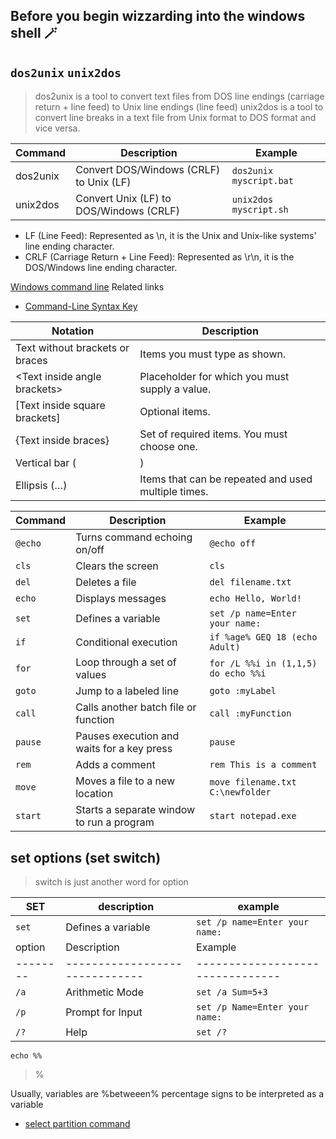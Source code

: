 ## Before you begin wizzarding into the windows shell 🪄 
## `dos2unix` `unix2dos`
> dos2unix is a tool to convert text files from DOS line endings (carriage return + line feed) to Unix line endings (line feed)
> unix2dos is a tool to convert line breaks in a text file from Unix format to DOS format and vice versa.

| Command   | Description                                | Example                  |
| -         | -                                          | -                        |
| dos2unix  | Convert DOS/Windows (CRLF) to Unix (LF)    | `dos2unix myscript.bat`  |
| unix2dos  | Convert Unix (LF) to DOS/Windows (CRLF)    | `unix2dos myscript.sh`   |

- LF (Line Feed): Represented as \n, it is the Unix and Unix-like systems' line ending character.
- CRLF (Carriage Return + Line Feed): Represented as \r\n, it is the DOS/Windows line ending character.


[Windows command line](https://learn.microsoft.com/en-us/windows-server/administration/windows-commands/windows-commands)
Related links
- [Command-Line Syntax Key](https://learn.microsoft.com/en-us/windows-server/administration/windows-commands/command-line-syntax-key)

| Notation |	Description |
| - | - |
| Text without brackets or braces |	Items you must type as shown. |
| \<Text inside angle brackets\> |	Placeholder for which you must supply a value. |
| [Text inside square brackets] |	Optional items. |
| {Text inside braces} |	Set of required items. You must choose one. |
| Vertical bar (|) |	Separator for mutually exclusive items. You must choose one. |
| Ellipsis (…) |	Items that can be repeated and used multiple times. |


| Command  | Description                                  | Example                                      |
| -        | -                                            | -                                            |
| `@echo`  | Turns command echoing on/off                 | `@echo off`                                  |
| `cls`    | Clears the screen                            | `cls`                                        |
| `del`    | Deletes a file                               | `del filename.txt`                           |
| `echo`   | Displays messages                            | `echo Hello, World!`                         |
| `set`    | Defines a variable                           | `set /p name=Enter your name:`               |
| `if`     | Conditional execution                        | `if %age% GEQ 18 (echo Adult)`               |
| `for`    | Loop through a set of values                 | `for /L %%i in (1,1,5) do echo %%i`          |
| `goto`   | Jump to a labeled line                       | `goto :myLabel`                              |
| `call`   | Calls another batch file or function         | `call :myFunction`                           |
| `pause`  | Pauses execution and waits for a key press   | `pause`                                      |
| `rem`    | Adds a comment                               | `rem This is a comment`                      |
| `move`   | Moves a file to a new location               | `move filename.txt C:\newfolder`             |
| `start`  | Starts a separate window to run a program    | `start notepad.exe`                          |


## set options (set switch)
> switch is just another word for option

| SET | description | example| 
| - | - | - |
| `set`    | Defines a variable                           | `set /p name=Enter your name:`               |
| option | Description                  | Example                        |
|--------|------------------------------|--------------------------------|
| `/a`   | Arithmetic Mode              | `set /a Sum=5+3`               |
| `/p`   | Prompt for Input             | `set /p Name=Enter your name:` |
| `/?`   | Help                         | `set /?`                       |


`echo %%`
> %

Usually, variables are %betweeen% percentage signs to be interpreted as a variable




- [select partition command](https://learn.microsoft.com/en-us/windows-server/administration/windows-commands/select-partition)



